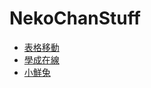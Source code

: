 # NekoChanStuff

- [表格移動](https://nekochantaiwan.github.io/NekoChanStuff/Pratice/TableMove.html)
- [學成在線](https://nekochantaiwan.github.io/NekoChanStuff/Pratice/xczx/)
- [小鮮兔](https://nekochantaiwan.github.io/NekoChanStuff/Pratice/xtx-pc-client/)
